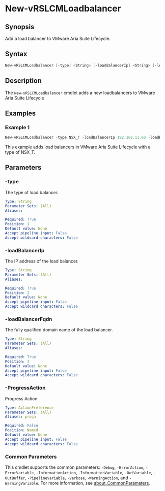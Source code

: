 # New-vRSLCMLoadbalancer

## Synopsis

Add a load balancer to VMware Aria Suite Lifecycle.

## Syntax

```powershell
New-vRSLCMLoadbalancer [-type] <String> [-loadBalancerIp] <String> [-loadBalancerFqdn] <String> [-ProgressAction <ActionPreference>] [<CommonParameters>]
```

## Description

The `New-vRSLCMLoadbalancer` cmdlet adds a new loadbalancers to VMware Aria Suite Lifecycle

## Examples

### Example 1

```powershell
New-vRSLCMLoadbalancer -type NSX_T -loadBalancerIp 192.168.11.60 -loadBalancerFqdn xint-wsa01.rainpole.io
```

This example adds load balancers in VMware Aria Suite Lifecycle with a type of NSX_T.

## Parameters

### -type

The type of load balancer.

```yaml
Type: String
Parameter Sets: (All)
Aliases:

Required: True
Position: 1
Default value: None
Accept pipeline input: False
Accept wildcard characters: False
```

### -loadBalancerIp

The IP address of the load balancer.

```yaml
Type: String
Parameter Sets: (All)
Aliases:

Required: True
Position: 2
Default value: None
Accept pipeline input: False
Accept wildcard characters: False
```

### -loadBalancerFqdn

The fully qualified domain name of the load balancer.

```yaml
Type: String
Parameter Sets: (All)
Aliases:

Required: True
Position: 3
Default value: None
Accept pipeline input: False
Accept wildcard characters: False
```

### -ProgressAction

Progress Action

```yaml
Type: ActionPreference
Parameter Sets: (All)
Aliases: proga

Required: False
Position: Named
Default value: None
Accept pipeline input: False
Accept wildcard characters: False
```

### Common Parameters

This cmdlet supports the common parameters: `-Debug`, `-ErrorAction`, `-ErrorVariable`, `-InformationAction`, `-InformationVariable`, `-OutVariable`, `-OutBuffer`, `-PipelineVariable`, `-Verbose`, `-WarningAction`, and `-WarningVariable`. For more information, see [about_CommonParameters](http://go.microsoft.com/fwlink/?LinkID=113216).
